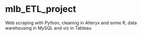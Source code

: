 # mlb_ETL_project
Web scraping with Python, cleaning in Alteryx and some R, data warehousing in MySQL and viz in Tableau
